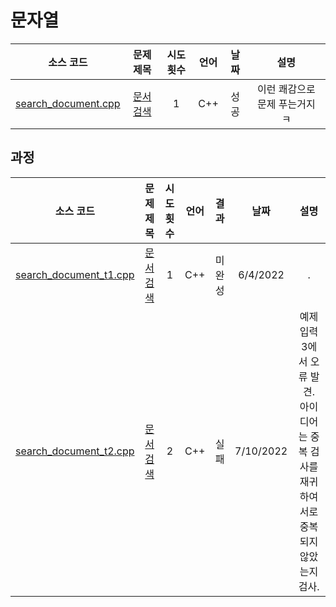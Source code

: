# 문자열
|소스 코드|문제 제목|시도 횟수|언어|날짜|설명|
|:---:|:---:|:---:|:---:|:---:|:---:|
|[search_document.cpp](./search_document.cpp)|[문서 검색](http://boj.kr/1543)|1|C++|성공|이런 쾌감으로 문제 푸는거지 ㅋ|

## 과정
|소스 코드|문제 제목|시도 횟수|언어|결과|날짜|설명|
|:---:|:---:|:---:|:---:|:---:|:---:|:---:|
|[search_document_t1.cpp](./Footprints/search_document_t1.cpp)|[문서 검색](http://boj.kr/1543)|1|C++|미완성|6/4/2022|.|
|[search_document_t2.cpp](./Footprints/search_document_t2.cpp)|[문서 검색](http://boj.kr/1543)|2|C++|실패|7/10/2022|예제 입력 3에서 오류 발견. 아이디어는 중복 검사를 재귀하여 서로 중복되지 않았는지 검사.|